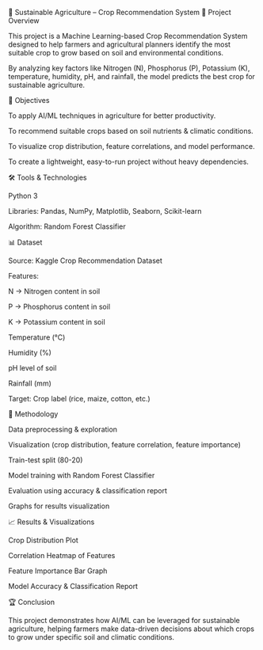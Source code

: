 🌱 Sustainable Agriculture – Crop Recommendation System
📌 Project Overview

This project is a Machine Learning-based Crop Recommendation System designed to help farmers and agricultural planners identify the most suitable crop to grow based on soil and environmental conditions.

By analyzing key factors like Nitrogen (N), Phosphorus (P), Potassium (K), temperature, humidity, pH, and rainfall, the model predicts the best crop for sustainable agriculture.

🎯 Objectives

To apply AI/ML techniques in agriculture for better productivity.

To recommend suitable crops based on soil nutrients & climatic conditions.

To visualize crop distribution, feature correlations, and model performance.

To create a lightweight, easy-to-run project without heavy dependencies.

🛠️ Tools & Technologies

Python 3

Libraries: Pandas, NumPy, Matplotlib, Seaborn, Scikit-learn

Algorithm: Random Forest Classifier

📊 Dataset

Source: Kaggle Crop Recommendation Dataset

Features:

N → Nitrogen content in soil

P → Phosphorus content in soil

K → Potassium content in soil

Temperature (°C)

Humidity (%)

pH level of soil

Rainfall (mm)

Target: Crop label (rice, maize, cotton, etc.)

🔎 Methodology

Data preprocessing & exploration

Visualization (crop distribution, feature correlation, feature importance)

Train-test split (80-20)

Model training with Random Forest Classifier

Evaluation using accuracy & classification report

Graphs for results visualization

📈 Results & Visualizations

Crop Distribution Plot

Correlation Heatmap of Features

Feature Importance Bar Graph

Model Accuracy & Classification Report

🏆 Conclusion

This project demonstrates how AI/ML can be leveraged for sustainable agriculture, helping farmers make data-driven decisions about which crops to grow under specific soil and climatic conditions.

